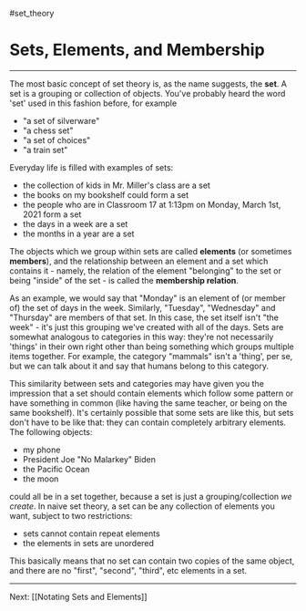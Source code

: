 #set_theory 
# Sets, Elements, and Membership
---
The most basic concept of set theory is, as the name suggests, the **set**. A set is a grouping or collection of objects. You've probably heard the word 'set' used in this fashion before, for example

- "a set of silverware"
- "a chess set"
- "a set of choices"
- "a train set"

Everyday life is filled with examples of sets:

- the collection of kids in Mr. Miller's class are a set
- the books on my bookshelf could form a set
- the people who are in Classroom 17 at 1:13pm on Monday, March 1st, 2021 form a set
- the days in a week are a set
- the months in a year are a set

The objects which we group within sets are called **elements** (or sometimes **members**), and the relationship between an element and a set which contains it - namely, the relation of the element "belonging" to the set or being "inside" of the set - is called the **membership relation**.

As an example, we would say that "Monday" is an element of (or member of) the set of days in the week. Similarly, "Tuesday", "Wednesday" and "Thursday" are members of that set. In this case, the set itself isn't "the week" - it's just this grouping we've created with all of the days. Sets are somewhat analogous to categories in this way: they're not necessarily 'things' in their own right other than being something which groups multiple items together. For example, the category "mammals" isn't a 'thing', per se, but we can talk about it and say that humans belong to this category.

This similarity between sets and categories may have given you the impression that a set should contain elements which follow some pattern or have something in common (like having the same teacher, or being on the same bookshelf). It's certainly possible that some sets are like this, but sets don't have to be like that: they can contain completely arbitrary elements. The following objects:

- my phone
- President Joe "No Malarkey" Biden
- the Pacific Ocean
- the moon

could all be in a set together, because a set is just a grouping/collection *we create*. In naive set theory, a set can be any collection of elements you want, subject to two restrictions:

- sets cannot contain repeat elements
- the elements in sets are unordered

This basically means that no set can contain two copies of the same object, and there are no "first", "second", "third", etc elements in a set.

---

Next: [[Notating Sets and Elements]]